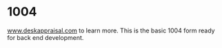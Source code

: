 # 1004
www.deskappraisal.com to learn more. This is the basic 1004 form ready for back end development. 
